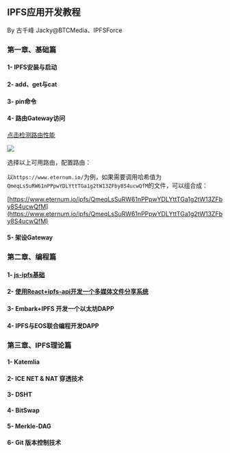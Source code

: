 ## IPFS应用开发教程
By 古千峰 Jacky@BTCMedia、IPFSForce

### 第一章、基础篇
#### 1- IPFS安装与启动

#### 2- add、get与cat

#### 3- pin命令

#### 4- 路由Gateway访问

[点击检测路由性能](https://ipfs.github.io/public-gateway-checker)

![](http://images.laidingyi.com/18-8-6/93371593.jpg)

选择以上可用路由，配置路由：

以`https://www.eternum.io/`为例，如果需要调用哈希值为 `QmeqLsSuRW61nPPpwYDLYttTGa1g2tW13ZFby8S4ucwQfM`的文件，可以组合成：

[https://www.eternum.io/ipfs/QmeqLsSuRW61nPPpwYDLYttTGa1g2tW13ZFby8S4ucwQfM](https://www.eternum.io/ipfs/QmeqLsSuRW61nPPpwYDLYttTGa1g2tW13ZFby8S4ucwQfM)

#### 5- 架设Gateway

### 第二章、编程篇

#### 1- [js-ipfs基础](https://github.com/eoshackathon/ipfs_development_tutorial/blob/master/doc/jsipfs-api.md)

#### 2- [使用React+ipfs-api开发一个多媒体文件分享系统](https://github.com/eoshackathon/ipfs_development_tutorial/blob/master/doc/jsipfs-uploader.md)

#### 3- Embark+IPFS 开发一个以太坊DAPP

#### 4- IPFS与EOS联合编程开发DAPP

### 第三章、IPFS理论篇

#### 1- Katemlia

#### 2- ICE NET & NAT 穿透技术

#### 3- DSHT

#### 4- BitSwap

#### 5- Merkle-DAG

#### 6- Git 版本控制技术
